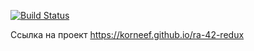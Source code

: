 [![Build Status](https://api.cirrus-ci.com/github/korneef/ra-42-redux.svg)](https://cirrus-ci.com/github/korneef/ra-42-redux)

Ссылка на проект https://korneef.github.io/ra-42-redux
